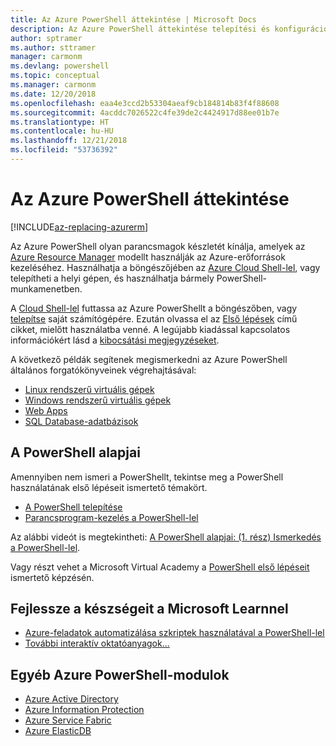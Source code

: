 ```yaml
---
title: Az Azure PowerShell áttekintése | Microsoft Docs
description: Az Azure PowerShell áttekintése telepítési és konfigurációs hivatkozásokkal.
author: sptramer
ms.author: sttramer
manager: carmonm
ms.devlang: powershell
ms.topic: conceptual
ms.manager: carmonm
ms.date: 12/20/2018
ms.openlocfilehash: eaa4e3ccd2b53304aeaf9cb184814b83f4f88608
ms.sourcegitcommit: 4acddc7026522c4fe39de2c4424917d88ee01b7e
ms.translationtype: HT
ms.contentlocale: hu-HU
ms.lasthandoff: 12/21/2018
ms.locfileid: "53736392"
---
```

# <a name="overview-of-azure-powershell"></a>Az Azure PowerShell áttekintése

[!INCLUDE[az-replacing-azurerm](../includes/az-replacing-azurerm.md)]

Az Azure PowerShell olyan parancsmagok készletét kínálja, amelyek az [Azure Resource Manager](/azure/azure-resource-manager/resource-group-overview) modellt használják az Azure-erőforrások kezeléséhez. Használhatja a böngészőjében az [Azure Cloud Shell-lel](/azure/cloud-shell/overview), vagy telepítheti a helyi gépen, és használhatja bármely PowerShell-munkamenetben.

A [Cloud Shell-lel](/azure/cloud-shell/overview) futtassa az Azure PowerShellt a böngészőben, vagy [telepítse](install-azurerm-ps.md) saját számítógépére. Ezután olvassa el az [Első lépések](get-started-azureps.md) című cikket, mielőtt használatba venné. A legújabb kiadással kapcsolatos információkért lásd a [kibocsátási megjegyzéseket](release-notes-azureps.md).

A következő példák segítenek megismerkedni az Azure PowerShell általános forgatókönyveinek végrehajtásával:

* [Linux rendszerű virtuális gépek](/azure/virtual-machines/virtual-machines-linux-powershell-samples?toc=/powershell/azure/toc.json)
* [Windows rendszerű virtuális gépek](/azure/virtual-machines/virtual-machines-windows-powershell-samples?toc=/powershell/azure/toc.json)
* [Web Apps](/azure/app-service-web/app-service-powershell-samples?toc=/powershell/azure/toc.json)
* [SQL Database-adatbázisok](/azure/sql-database/sql-database-powershell-samples?toc=/powershell/azure/toc.json)

## <a name="learn-powershell-basics"></a>A PowerShell alapjai

Amennyiben nem ismeri a PowerShellt, tekintse meg a PowerShell használatának első lépéseit ismertető témakört.

* [A PowerShell telepítése](/powershell/scripting/setup/installing-windows-powershell)
* [Parancsprogram-kezelés a PowerShell-lel](/powershell/scripting/powershell-scripting)

Az alábbi videót is megtekintheti: [A PowerShell alapjai: (1. rész) Ismerkedés a PowerShell-lel](https://channel9.msdn.com/Blogs/Taste-of-Premier/PowerShellBasicsPart1).

Vagy részt vehet a Microsoft Virtual Academy a [PowerShell első lépéseit](https://mva.microsoft.com/liveevents/powershell-jumpstart) ismertető képzésén.

## <a name="build-your-skills-with-microsoft-learn"></a>Fejlessze a készségeit a Microsoft Learnnel

- [Azure-feladatok automatizálása szkriptek használatával a PowerShell-lel](/learn/modules/automate-azure-tasks-with-powershell/)
- [További interaktív oktatóanyagok...](/learn/browse/?term=powershell)

## <a name="other-azure-powershell-modules"></a>Egyéb Azure PowerShell-modulok

* [Azure Active Directory](/powershell/azure/active-directory/)
* [Azure Information Protection](/powershell/azure/aip/)
* [Azure Service Fabric](/powershell/azure/service-fabric/)
* [Azure ElasticDB](/powershell/azure/elasticdbjobs/)
